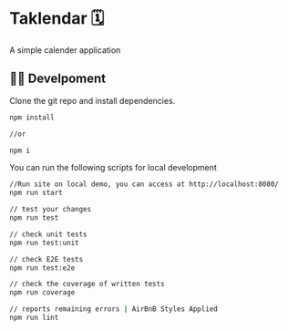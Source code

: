 # Taklendar 🗓️

A simple calender application


## 👩‍💻 Develpoment

Clone the git repo and install dependencies.

```bash
npm install

//or 

npm i
```

You can run the following scripts for local development

  
```bash
//Run site on local demo, you can access at http://localhost:8080/
npm run start 

// test your changes
npm run test 

// check unit tests
npm run test:unit 

// check E2E tests
npm run test:e2e

// check the coverage of written tests
npm run coverage 

// reports remaining errors | AirBnB Styles Applied
npm run lint 

```